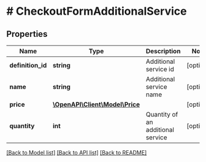 # # CheckoutFormAdditionalService

## Properties

Name | Type | Description | Notes
------------ | ------------- | ------------- | -------------
**definition_id** | **string** | Additional service id | [optional]
**name** | **string** | Additional service name | [optional]
**price** | [**\OpenAPI\Client\Model\Price**](Price.md) |  | [optional]
**quantity** | **int** | Quantity of an additional service | [optional]

[[Back to Model list]](../../README.md#models) [[Back to API list]](../../README.md#endpoints) [[Back to README]](../../README.md)
